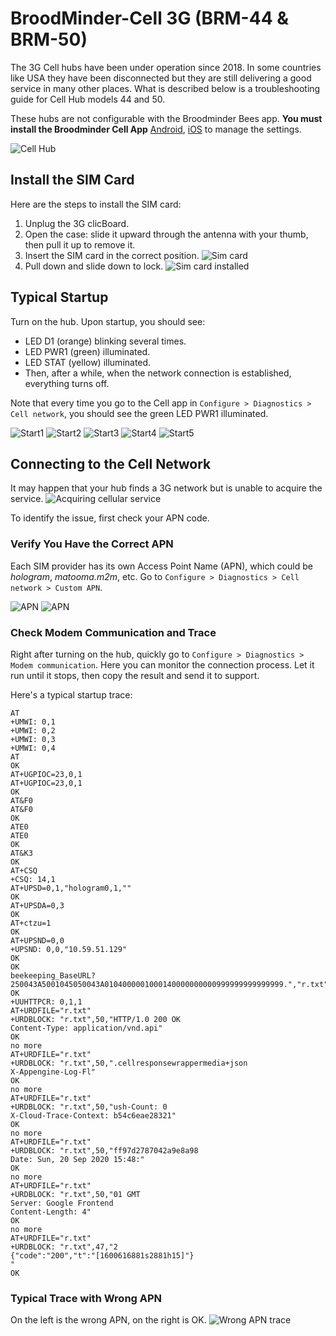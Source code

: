 
# BroodMinder-Cell 3G (BRM-44 & BRM-50)

The 3G Cell hubs have been under operation since 2018. In some countries like USA they have been disconnected but they are still delivering a good service in many other places. 
What is described below is a troubleshooting guide for Cell Hub models 44 and 50. 


These hubs are not configurable with the Broodminder Bees app. **You must install the Broodminder Cell App** [Android](https://play.google.com/store/apps/details?id=com.broodminder.cell&hl=en_US&gl=US), [iOS](https://play.google.com/store/apps/details?id=com.broodminder.cell&hl=en_US&gl=US) to manage the settings.

![Cell Hub](../assets/60_hubs.assets/3G_Hub/hub_gsm_old.png)

## Install the SIM Card
Here are the steps to install the SIM card:

1. Unplug the 3G clicBoard.
2. Open the case: slide it upward through the antenna with your thumb, then pull it up to remove it.
3. Insert the SIM card in the correct position.
![Sim card](../assets/60_hubs.assets/3G_Hub/IMG_7755.JPG#mediumImg)
4. Pull down and slide down to lock.
![Sim card installed](../assets/60_hubs.assets/3G_Hub/IMG_7757.JPG#mediumImg)

## Typical Startup
Turn on the hub. Upon startup, you should see:

- LED D1 (orange) blinking several times.
- LED PWR1 (green) illuminated.
- LED STAT (yellow) illuminated.
- Then, after a while, when the network connection is established, everything turns off.

Note that every time you go to the Cell app in `Configure > Diagnostics > Cell network`, you should see the green LED PWR1 illuminated.

![Start1](../assets/60_hubs.assets/3G_Hub/start1.JPG#mediumImg)
![Start2](../assets/60_hubs.assets/3G_Hub/start2.JPG#mediumImg)
![Start3](../assets/60_hubs.assets/3G_Hub/start3.JPG#mediumImg)
![Start4](../assets/60_hubs.assets/3G_Hub/start4.JPG#mediumImg)
![Start5](../assets/60_hubs.assets/3G_Hub/start5.JPG#mediumImg)

## Connecting to the Cell Network
It may happen that your hub finds a 3G network but is unable to acquire the service.
![Acquiring cellular service](../assets/60_hubs.assets/3G_Hub/IMG_7749.JPG#mediumImg)

To identify the issue, first check your APN code.

### Verify You Have the Correct APN
Each SIM provider has its own Access Point Name (APN), which could be *hologram*, *matooma.m2m*, etc. Go to `Configure > Diagnostics > Cell network > Custom APN`.

![APN](../assets/60_hubs.assets/3G_Hub/IMG_7758.PNG#mediumImg)
![APN](../assets/60_hubs.assets/3G_Hub/IMG_7759.PNG#mediumImg)

### Check Modem Communication and Trace
Right after turning on the hub, quickly go to `Configure > Diagnostics > Modem communication`. Here you can monitor the connection process. Let it run until it stops, then copy the result and send it to support.

Here's a typical startup trace:
```
AT
+UMWI: 0,1
+UMWI: 0,2
+UMWI: 0,3
+UMWI: 0,4
AT
OK
AT+UGPIOC=23,0,1
AT+UGPIOC=23,0,1
OK
AT&F0
AT&F0
OK
ATE0
ATE0
OK
AT&K3
OK
AT+CSQ
+CSQ: 14,1
AT+UPSD=0,1,"hologram0,1,""
OK
AT+UPSDA=0,3
OK
AT+ctzu=1
OK
AT+UPSND=0,0
+UPSND: 0,0,"10.59.51.129"
OK
OK
beekeeping_BaseURL?250043A5001045050043A0104000001000140000000000999999999999999.","r.txt"
OK
+UUHTTPCR: 0,1,1
AT+URDFILE="r.txt"
+URDBLOCK: "r.txt",50,"HTTP/1.0 200 OK
Content-Type: application/vnd.api"
OK
no more
AT+URDFILE="r.txt"
+URDBLOCK: "r.txt",50,".cellresponsewrappermedia+json
X-Appengine-Log-Fl"
OK
no more
AT+URDFILE="r.txt"
+URDBLOCK: "r.txt",50,"ush-Count: 0
X-Cloud-Trace-Context: b54c6eae28321"
OK
no more
AT+URDFILE="r.txt"
+URDBLOCK: "r.txt",50,"ff97d2787042a9e8a98
Date: Sun, 20 Sep 2020 15:48:"
OK
no more
AT+URDFILE="r.txt"
+URDBLOCK: "r.txt",50,"01 GMT
Server: Google Frontend
Content-Length: 4"
OK
no more
AT+URDFILE="r.txt"
+URDBLOCK: "r.txt",47,"2
{"code":"200","t":"[1600616881s2881h15]"}
"
OK
```

### Typical Trace with Wrong APN
On the left is the wrong APN, on the right is OK.
![Wrong APN trace](../assets/60_hubs.assets/3G_Hub/wrong_apn_trace.png#mediumImg)